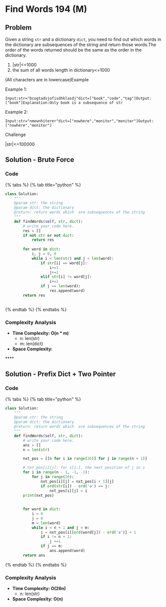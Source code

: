 # Find Words 194 \(M\)

## Problem

Given a string `str` and a dictionary `dict`, you need to find out which words in the dictionary are subsequences of the string and return those words.The order of the words returned should be the same as the order in the dictionary.

1. \|str\|&lt;=1000
2. the sum of all words length in dictionary&lt;=1000

\(All characters are in lowercase\)Example

Example 1:

```text
Input:str="bcogtadsjofisdhklasdj"dict=["book","code","tag"]Output:["book"]Explanation:Only book is a subsequence of str
```

Example 2:

```text
Input:str="nmownhiterer"dict=["nowhere","monitor","moniter"]Output:["nowhere","moniter"]
```

Challenge

\|str\|&lt;=100000

## Solution - Brute Force

### Code

{% tabs %}
{% tab title="python" %}
```python
class Solution:
    """
    @param str: the string
    @param dict: the dictionary
    @return: return words which  are subsequences of the string
    """
    def findWords(self, str, dict):
        # write your code here.
        res = []
        if not str or not dict:
            return res
        
        for word in dict:
            i, j = 0, 0
            while i < len(str) and j < len(word):
                if str[i] == word[j]:
                    i+=1
                    j+=1
                elif str[i] != word[j]:
                    i+=1
                if j == len(word):
                    res.append(word)
        return res
                
```
{% endtab %}
{% endtabs %}

### Complexity Analysis

* **Time Complexity: O\(n \* m\)**
  * n: len\(str\)
  * m: len\(dict\)
* **Space Complexity:**

\*\*\*\*

## Solution - Prefix Dict + Two Pointer

### Code

{% tabs %}
{% tab title="python" %}
```python
class Solution:
    """
    @param str: the string
    @param dict: the dictionary
    @return: return words which  are subsequences of the string
    """
    def findWords(self, str, dict):
        # write your code here.
        ans = []
        n = len(str)

        nxt_pos = [[n for i in range(26)] for j in range(n + 1)]

        # nxt_pos[i][j]: for s[i:], the next position of j in s
        for i in range(n - 1, -1, -1):
            for j in range(26):
                nxt_pos[i][j] = nxt_pos[i + 1][j]
                if ord(str[i]) - ord('a') == j:
                    nxt_pos[i][j] = i
        print(nxt_pos)
        
        
        for word in dict:
            i = 0
            j = 0
            m = len(word)
            while i < n + 1 and j < m:
                i = nxt_pos[i][ord(word[j]) - ord('a')] + 1
                if i != n + 1:
                    j +=1
                if j == m:
                    ans.append(word)
        return ans
```
{% endtab %}
{% endtabs %}

### Complexity Analysis

* **Time Complexity: O\(26n\)**
  * n: len\(str\)
* **Space Complexity: O\(n\)**

